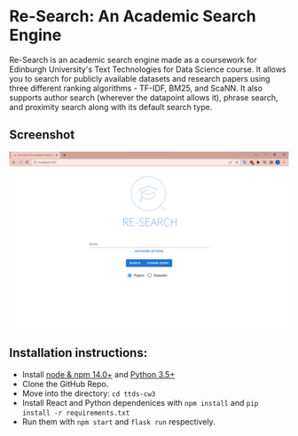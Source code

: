 # Re-Search: An Academic Search Engine

Re-Search is an academic search engine made as a coursework for Edinburgh University's Text Technologies for Data Science course. It allows you to search for publicly available datasets and research papers using three different ranking algorithms - TF-IDF, BM25, and ScaNN. It also supports author search (wherever the datapoint allows it), phrase search, and proximity search along with its default search type.

## Screenshot

![Screenshot](public/homepage_screenshot.jpg)

## Installation instructions:

- Install [node & npm 14.0+](https://docs.npmjs.com/downloading-and-installing-node-js-and-npm) and [Python 3.5+](https://www.python.org/downloads/)
- Clone the GitHub Repo.
- Move into the directory: ``cd ttds-cw3``
- Install React and Python dependenices with ``npm install`` and ``pip install -r requirements.txt``
- Run them with ``npm start`` and ``flask run`` respectively.

